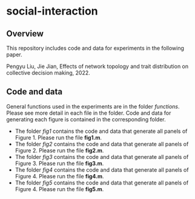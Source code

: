 # social-interaction

## Overview

This repository includes code and data for experiments in the following paper. 

Pengyu Liu, Jie Jian, Effects of network topology and trait distribution on collective decision making, 2022.

## Code and data

General functions used in the experiments are in the folder *functions*. Please see more detail in each file in the folder.
Code and data for generating each figure is contained in the corresponding folder.

- The folder *fig1* contains the code and data that generate all panels of Figure 1. Please run the file **fig1.m**.
- The folder *fig2* contains the code and data that generate all panels of Figure 2. Please run the file **fig2.m**.
- The folder *fig3* contains the code and data that generate all panels of Figure 3. Please run the file **fig3.m**.
- The folder *fig4* contains the code and data that generate all panels of Figure 4. Please run the file **fig4.m**.
- The folder *fig5* contains the code and data that generate all panels of Figure 4. Please run the file **fig5.m**.
